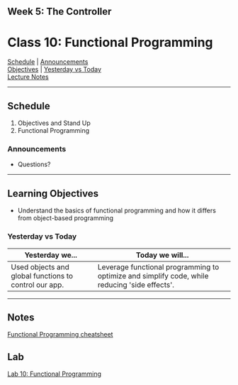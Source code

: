 ## **Week 5: The Controller**
# Class 10: Functional Programming

[Schedule](#schedule) | [Announcements](#announcements) </br>
[Objectives](#learning-objectives) | [Yesterday vs Today](#yesterday-vs-today) </br>
[Lecture Notes](#notes)


<hr></hr>

## Schedule
1. Objectives and Stand Up
1. Functional Programming

### Announcements
* Questions? 
<hr></hr>

## Learning Objectives
- Understand the basics of functional programming and how it differs from object-based programming


### Yesterday vs Today
| Yesterday we... | Today we will... |
| --------------- | ---------------- |
| Used objects and global functions to control our app. | Leverage functional programming to optimize and simplify code, while reducing 'side effects'. |


<hr></hr>

## Notes

[Functional Programming cheatsheet](demos/fp-cheatsheet.md)


## Lab
[Lab 10: Functional Programming](https://github.com/acl-301n-fall-2017/lab-10-functional-programming)

